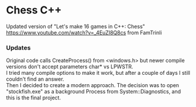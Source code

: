 # Chess C++

Updated version of "Let's make 16 games in C++: Chess" https://www.youtube.com/watch?v=_4EuZI8Q8cs from FamTrinli

### Updates 
Original code calls CreateProcess() from \<windows.h\> but newer compile versions don't accept parameters char\* vs LPWSTR.  
I tried many compile options to make it work, but after a couple of days I still couldn't find an answer.  
Then I decided to create a modern approach. The decision was to open "stockfish.exe" as a background Process from System::Diagnostics, and this is the final project.  